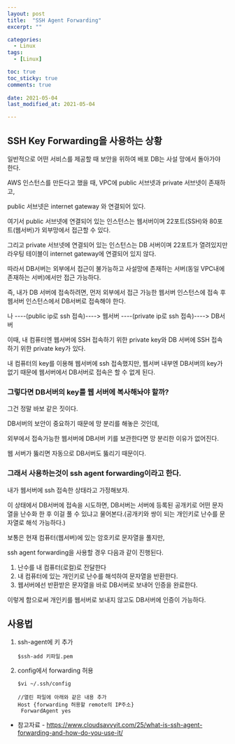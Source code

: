 ```yaml
---
layout: post
title:  "SSH Agent Forwarding"
excerpt: ""

categories:
  - Linux
tags:
  - [Linux]

toc: true
toc_sticky: true
comments: true
 
date: 2021-05-04
last_modified_at: 2021-05-04

---
```


## SSH Key Forwarding을 사용하는 상황

일반적으로 어떤 서비스를 제공할 때 보안을 위하여 배포 DB는 사설 망에서 돌아가야 한다.

AWS 인스턴스를 만든다고 했을 때, VPC에 public 서브넷과 private 서브넷이 존재하고,

public 서브넷은 internet gateway 와 연결되어 있다.

여기서 public 서브넷에 연결되어 있는 인스턴스는 웹서버이며 22포트(SSH)와 80포트(웹서버)가 외부망에서 접근할 수 있다.

그리고 private 서브넷에 연결되어 있는 인스턴스는 DB 서버이며 22포트가 열려있지만 라우팅 테이블이 internet gateway에 연결되어 있지 않다.

따라서 DB서버는 외부에서 접근이 불가능하고 사설망에 존재하는 서버(동일 VPC내에 존재하는 서버)에서만 접근 가능하다.

즉, 내가 DB 서버에 접속하려면, 먼저 외부에서 접근 가능한 웹서버 인스턴스에 접속 후 웹서버 인스턴스에서 DB서버로 접속해야 한다.

나 ----(public ip로 ssh 접속)----> 웹서버 ----(private ip로 ssh 접속)----> DB서버

이때, 내 컴퓨터엔 웹서버에 SSH 접속하기 위한 private key와 DB 서버에 SSH 접속하기 위한 private key가 있다.

내 컴퓨터의 key를 이용해 웹서버에 ssh 접속했지만, 웹서버 내부엔 DB서버의 key가 없기 때문에 웹서버에서 DB서버로 접속은 할 수 없게 된다.

### 그렇다면 DB서버의 key를 웹 서버에 복사해놔야 할까?

그건 정말 바보 같은 짓이다.

DB서버의 보안이 중요하기 때문에 망 분리를 해놓은 것인데,

외부에서 접속가능한 웹서버에 DB서버 키를 보관한다면 망 분리한 이유가 없어진다.

웹 서버가 뚫리면 자동으로 DB서버도 뚫리기 때문이다.

### 그래서 사용하는것이 ssh agent forwarding이라고 한다.

내가 웹서버에 ssh 접속한 상태라고 가정해보자.

이 상태에서 DB서버에 접속을 시도하면, DB서버는 서버에 등록된 공개키로 어떤 문자열을 난수화 한 후 이걸 풀 수 있냐고 물어본다.(공개키와 쌍이 되는 개인키로 난수를 문자열로 해석 가능하다.)

보통은 현재 컴퓨터(웹서버)에 있는 암호키로 문자열을 풀지만,

ssh agent forwarding을 사용할 경우 다음과 같이 진행된다.

1. 난수를 내 컴퓨터(로컬)로 전달한다
2. 내 컴퓨터에 있는 개인키로 난수를 해석하여 문자열을 반환한다.
3. 웹서버에선 반환받은 문자열을 바로 DB서버로 보내어 인증을 완료한다.

이렇게 함으로써 개인키를 웹서버로 보내지 않고도 DB서버에 인증이 가능하다.

## 사용법

1. ssh-agent에 키 추가

   ```
   $ssh-add 키파일.pem
   ```

2. config에서 forwarding 허용

   ```
   $vi ~/.ssh/config
   
   //열린 파일에 아래와 같은 내용 추가
   Host {forwarding 허용할 remote의 IP주소}
   	ForwardAgent yes
   ```



- 참고자료 - <https://www.cloudsavvyit.com/25/what-is-ssh-agent-forwarding-and-how-do-you-use-it/>

